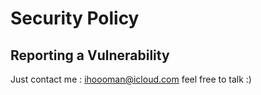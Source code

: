 # Security Policy


## Reporting a Vulnerability

Just contact me : ihoooman@icloud.com
feel free to talk :)
